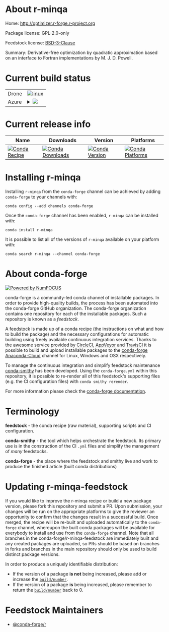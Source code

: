 About r-minqa
=============

Home: http://optimizer.r-forge.r-project.org

Package license: GPL-2.0-only

Feedstock license: [BSD-3-Clause](https://github.com/conda-forge/r-minqa-feedstock/blob/master/LICENSE.txt)

Summary: Derivative-free optimization by quadratic approximation based on an interface to Fortran implementations by M. J. D. Powell.

Current build status
====================


<table><tr>
    <td>Drone</td>
    <td>
      <a href="https://cloud.drone.io/conda-forge/r-minqa-feedstock">
        <img alt="linux" src="https://img.shields.io/drone/build/conda-forge/r-minqa-feedstock/master.svg?label=Linux">
      </a>
    </td>
  </tr>
    
  <tr>
    <td>Azure</td>
    <td>
      <details>
        <summary>
          <a href="https://dev.azure.com/conda-forge/feedstock-builds/_build/latest?definitionId=1359&branchName=master">
            <img src="https://dev.azure.com/conda-forge/feedstock-builds/_apis/build/status/r-minqa-feedstock?branchName=master">
          </a>
        </summary>
        <table>
          <thead><tr><th>Variant</th><th>Status</th></tr></thead>
          <tbody><tr>
              <td>linux_64_c_compiler_version7cxx_compiler_version7fortran_compiler_version7r_base3.6target_platformlinux-64</td>
              <td>
                <a href="https://dev.azure.com/conda-forge/feedstock-builds/_build/latest?definitionId=1359&branchName=master">
                  <img src="https://dev.azure.com/conda-forge/feedstock-builds/_apis/build/status/r-minqa-feedstock?branchName=master&jobName=linux&configuration=linux_64_c_compiler_version7cxx_compiler_version7fortran_compiler_version7r_base3.6target_platformlinux-64" alt="variant">
                </a>
              </td>
            </tr><tr>
              <td>linux_64_c_compiler_version7cxx_compiler_version7fortran_compiler_version7r_base4.0target_platformlinux-64</td>
              <td>
                <a href="https://dev.azure.com/conda-forge/feedstock-builds/_build/latest?definitionId=1359&branchName=master">
                  <img src="https://dev.azure.com/conda-forge/feedstock-builds/_apis/build/status/r-minqa-feedstock?branchName=master&jobName=linux&configuration=linux_64_c_compiler_version7cxx_compiler_version7fortran_compiler_version7r_base4.0target_platformlinux-64" alt="variant">
                </a>
              </td>
            </tr><tr>
              <td>linux_64_c_compiler_version9cxx_compiler_version9fortran_compiler_version9r_base3.6target_platformlinux-64</td>
              <td>
                <a href="https://dev.azure.com/conda-forge/feedstock-builds/_build/latest?definitionId=1359&branchName=master">
                  <img src="https://dev.azure.com/conda-forge/feedstock-builds/_apis/build/status/r-minqa-feedstock?branchName=master&jobName=linux&configuration=linux_64_c_compiler_version9cxx_compiler_version9fortran_compiler_version9r_base3.6target_platformlinux-64" alt="variant">
                </a>
              </td>
            </tr><tr>
              <td>linux_64_c_compiler_version9cxx_compiler_version9fortran_compiler_version9r_base4.0target_platformlinux-64</td>
              <td>
                <a href="https://dev.azure.com/conda-forge/feedstock-builds/_build/latest?definitionId=1359&branchName=master">
                  <img src="https://dev.azure.com/conda-forge/feedstock-builds/_apis/build/status/r-minqa-feedstock?branchName=master&jobName=linux&configuration=linux_64_c_compiler_version9cxx_compiler_version9fortran_compiler_version9r_base4.0target_platformlinux-64" alt="variant">
                </a>
              </td>
            </tr><tr>
              <td>linux_aarch64_c_compiler_version7cxx_compiler_version7fortran_compiler_version7r_base3.6target_platformlinux-aarch64</td>
              <td>
                <a href="https://dev.azure.com/conda-forge/feedstock-builds/_build/latest?definitionId=1359&branchName=master">
                  <img src="https://dev.azure.com/conda-forge/feedstock-builds/_apis/build/status/r-minqa-feedstock?branchName=master&jobName=linux&configuration=linux_aarch64_c_compiler_version7cxx_compiler_version7fortran_compiler_version7r_base3.6target_platformlinux-aarch64" alt="variant">
                </a>
              </td>
            </tr><tr>
              <td>linux_aarch64_c_compiler_version7cxx_compiler_version7fortran_compiler_version7r_base4.0target_platformlinux-aarch64</td>
              <td>
                <a href="https://dev.azure.com/conda-forge/feedstock-builds/_build/latest?definitionId=1359&branchName=master">
                  <img src="https://dev.azure.com/conda-forge/feedstock-builds/_apis/build/status/r-minqa-feedstock?branchName=master&jobName=linux&configuration=linux_aarch64_c_compiler_version7cxx_compiler_version7fortran_compiler_version7r_base4.0target_platformlinux-aarch64" alt="variant">
                </a>
              </td>
            </tr><tr>
              <td>linux_aarch64_c_compiler_version9cxx_compiler_version9fortran_compiler_version9r_base3.6target_platformlinux-aarch64</td>
              <td>
                <a href="https://dev.azure.com/conda-forge/feedstock-builds/_build/latest?definitionId=1359&branchName=master">
                  <img src="https://dev.azure.com/conda-forge/feedstock-builds/_apis/build/status/r-minqa-feedstock?branchName=master&jobName=linux&configuration=linux_aarch64_c_compiler_version9cxx_compiler_version9fortran_compiler_version9r_base3.6target_platformlinux-aarch64" alt="variant">
                </a>
              </td>
            </tr><tr>
              <td>linux_aarch64_c_compiler_version9cxx_compiler_version9fortran_compiler_version9r_base4.0target_platformlinux-aarch64</td>
              <td>
                <a href="https://dev.azure.com/conda-forge/feedstock-builds/_build/latest?definitionId=1359&branchName=master">
                  <img src="https://dev.azure.com/conda-forge/feedstock-builds/_apis/build/status/r-minqa-feedstock?branchName=master&jobName=linux&configuration=linux_aarch64_c_compiler_version9cxx_compiler_version9fortran_compiler_version9r_base4.0target_platformlinux-aarch64" alt="variant">
                </a>
              </td>
            </tr><tr>
              <td>linux_ppc64le_c_compiler_version8cxx_compiler_version8fortran_compiler_version8r_base3.6target_platformlinux-ppc64le</td>
              <td>
                <a href="https://dev.azure.com/conda-forge/feedstock-builds/_build/latest?definitionId=1359&branchName=master">
                  <img src="https://dev.azure.com/conda-forge/feedstock-builds/_apis/build/status/r-minqa-feedstock?branchName=master&jobName=linux&configuration=linux_ppc64le_c_compiler_version8cxx_compiler_version8fortran_compiler_version8r_base3.6target_platformlinux-ppc64le" alt="variant">
                </a>
              </td>
            </tr><tr>
              <td>linux_ppc64le_c_compiler_version8cxx_compiler_version8fortran_compiler_version8r_base4.0target_platformlinux-ppc64le</td>
              <td>
                <a href="https://dev.azure.com/conda-forge/feedstock-builds/_build/latest?definitionId=1359&branchName=master">
                  <img src="https://dev.azure.com/conda-forge/feedstock-builds/_apis/build/status/r-minqa-feedstock?branchName=master&jobName=linux&configuration=linux_ppc64le_c_compiler_version8cxx_compiler_version8fortran_compiler_version8r_base4.0target_platformlinux-ppc64le" alt="variant">
                </a>
              </td>
            </tr><tr>
              <td>linux_ppc64le_c_compiler_version9cxx_compiler_version9fortran_compiler_version9r_base3.6target_platformlinux-ppc64le</td>
              <td>
                <a href="https://dev.azure.com/conda-forge/feedstock-builds/_build/latest?definitionId=1359&branchName=master">
                  <img src="https://dev.azure.com/conda-forge/feedstock-builds/_apis/build/status/r-minqa-feedstock?branchName=master&jobName=linux&configuration=linux_ppc64le_c_compiler_version9cxx_compiler_version9fortran_compiler_version9r_base3.6target_platformlinux-ppc64le" alt="variant">
                </a>
              </td>
            </tr><tr>
              <td>linux_ppc64le_c_compiler_version9cxx_compiler_version9fortran_compiler_version9r_base4.0target_platformlinux-ppc64le</td>
              <td>
                <a href="https://dev.azure.com/conda-forge/feedstock-builds/_build/latest?definitionId=1359&branchName=master">
                  <img src="https://dev.azure.com/conda-forge/feedstock-builds/_apis/build/status/r-minqa-feedstock?branchName=master&jobName=linux&configuration=linux_ppc64le_c_compiler_version9cxx_compiler_version9fortran_compiler_version9r_base4.0target_platformlinux-ppc64le" alt="variant">
                </a>
              </td>
            </tr><tr>
              <td>osx_64_fortran_compiler_version7r_base3.6target_platformosx-64</td>
              <td>
                <a href="https://dev.azure.com/conda-forge/feedstock-builds/_build/latest?definitionId=1359&branchName=master">
                  <img src="https://dev.azure.com/conda-forge/feedstock-builds/_apis/build/status/r-minqa-feedstock?branchName=master&jobName=osx&configuration=osx_64_fortran_compiler_version7r_base3.6target_platformosx-64" alt="variant">
                </a>
              </td>
            </tr><tr>
              <td>osx_64_fortran_compiler_version7r_base4.0target_platformosx-64</td>
              <td>
                <a href="https://dev.azure.com/conda-forge/feedstock-builds/_build/latest?definitionId=1359&branchName=master">
                  <img src="https://dev.azure.com/conda-forge/feedstock-builds/_apis/build/status/r-minqa-feedstock?branchName=master&jobName=osx&configuration=osx_64_fortran_compiler_version7r_base4.0target_platformosx-64" alt="variant">
                </a>
              </td>
            </tr><tr>
              <td>osx_64_fortran_compiler_version9r_base3.6target_platformosx-64</td>
              <td>
                <a href="https://dev.azure.com/conda-forge/feedstock-builds/_build/latest?definitionId=1359&branchName=master">
                  <img src="https://dev.azure.com/conda-forge/feedstock-builds/_apis/build/status/r-minqa-feedstock?branchName=master&jobName=osx&configuration=osx_64_fortran_compiler_version9r_base3.6target_platformosx-64" alt="variant">
                </a>
              </td>
            </tr><tr>
              <td>osx_64_fortran_compiler_version9r_base4.0target_platformosx-64</td>
              <td>
                <a href="https://dev.azure.com/conda-forge/feedstock-builds/_build/latest?definitionId=1359&branchName=master">
                  <img src="https://dev.azure.com/conda-forge/feedstock-builds/_apis/build/status/r-minqa-feedstock?branchName=master&jobName=osx&configuration=osx_64_fortran_compiler_version9r_base4.0target_platformosx-64" alt="variant">
                </a>
              </td>
            </tr><tr>
              <td>win_64_r_base3.6target_platformwin-64</td>
              <td>
                <a href="https://dev.azure.com/conda-forge/feedstock-builds/_build/latest?definitionId=1359&branchName=master">
                  <img src="https://dev.azure.com/conda-forge/feedstock-builds/_apis/build/status/r-minqa-feedstock?branchName=master&jobName=win&configuration=win_64_r_base3.6target_platformwin-64" alt="variant">
                </a>
              </td>
            </tr><tr>
              <td>win_64_r_base4.0target_platformwin-64</td>
              <td>
                <a href="https://dev.azure.com/conda-forge/feedstock-builds/_build/latest?definitionId=1359&branchName=master">
                  <img src="https://dev.azure.com/conda-forge/feedstock-builds/_apis/build/status/r-minqa-feedstock?branchName=master&jobName=win&configuration=win_64_r_base4.0target_platformwin-64" alt="variant">
                </a>
              </td>
            </tr>
          </tbody>
        </table>
      </details>
    </td>
  </tr>
</table>

Current release info
====================

| Name | Downloads | Version | Platforms |
| --- | --- | --- | --- |
| [![Conda Recipe](https://img.shields.io/badge/recipe-r--minqa-green.svg)](https://anaconda.org/conda-forge/r-minqa) | [![Conda Downloads](https://img.shields.io/conda/dn/conda-forge/r-minqa.svg)](https://anaconda.org/conda-forge/r-minqa) | [![Conda Version](https://img.shields.io/conda/vn/conda-forge/r-minqa.svg)](https://anaconda.org/conda-forge/r-minqa) | [![Conda Platforms](https://img.shields.io/conda/pn/conda-forge/r-minqa.svg)](https://anaconda.org/conda-forge/r-minqa) |

Installing r-minqa
==================

Installing `r-minqa` from the `conda-forge` channel can be achieved by adding `conda-forge` to your channels with:

```
conda config --add channels conda-forge
```

Once the `conda-forge` channel has been enabled, `r-minqa` can be installed with:

```
conda install r-minqa
```

It is possible to list all of the versions of `r-minqa` available on your platform with:

```
conda search r-minqa --channel conda-forge
```


About conda-forge
=================

[![Powered by NumFOCUS](https://img.shields.io/badge/powered%20by-NumFOCUS-orange.svg?style=flat&colorA=E1523D&colorB=007D8A)](http://numfocus.org)

conda-forge is a community-led conda channel of installable packages.
In order to provide high-quality builds, the process has been automated into the
conda-forge GitHub organization. The conda-forge organization contains one repository
for each of the installable packages. Such a repository is known as a *feedstock*.

A feedstock is made up of a conda recipe (the instructions on what and how to build
the package) and the necessary configurations for automatic building using freely
available continuous integration services. Thanks to the awesome service provided by
[CircleCI](https://circleci.com/), [AppVeyor](https://www.appveyor.com/)
and [TravisCI](https://travis-ci.com/) it is possible to build and upload installable
packages to the [conda-forge](https://anaconda.org/conda-forge)
[Anaconda-Cloud](https://anaconda.org/) channel for Linux, Windows and OSX respectively.

To manage the continuous integration and simplify feedstock maintenance
[conda-smithy](https://github.com/conda-forge/conda-smithy) has been developed.
Using the ``conda-forge.yml`` within this repository, it is possible to re-render all of
this feedstock's supporting files (e.g. the CI configuration files) with ``conda smithy rerender``.

For more information please check the [conda-forge documentation](https://conda-forge.org/docs/).

Terminology
===========

**feedstock** - the conda recipe (raw material), supporting scripts and CI configuration.

**conda-smithy** - the tool which helps orchestrate the feedstock.
                   Its primary use is in the construction of the CI ``.yml`` files
                   and simplify the management of *many* feedstocks.

**conda-forge** - the place where the feedstock and smithy live and work to
                  produce the finished article (built conda distributions)


Updating r-minqa-feedstock
==========================

If you would like to improve the r-minqa recipe or build a new
package version, please fork this repository and submit a PR. Upon submission,
your changes will be run on the appropriate platforms to give the reviewer an
opportunity to confirm that the changes result in a successful build. Once
merged, the recipe will be re-built and uploaded automatically to the
`conda-forge` channel, whereupon the built conda packages will be available for
everybody to install and use from the `conda-forge` channel.
Note that all branches in the conda-forge/r-minqa-feedstock are
immediately built and any created packages are uploaded, so PRs should be based
on branches in forks and branches in the main repository should only be used to
build distinct package versions.

In order to produce a uniquely identifiable distribution:
 * If the version of a package **is not** being increased, please add or increase
   the [``build/number``](https://conda.io/docs/user-guide/tasks/build-packages/define-metadata.html#build-number-and-string).
 * If the version of a package **is** being increased, please remember to return
   the [``build/number``](https://conda.io/docs/user-guide/tasks/build-packages/define-metadata.html#build-number-and-string)
   back to 0.

Feedstock Maintainers
=====================

* [@conda-forge/r](https://github.com/conda-forge/r/)


